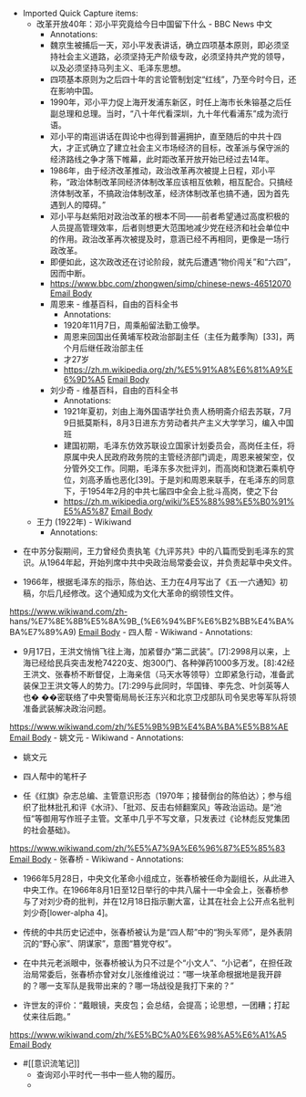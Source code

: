 - Imported Quick Capture items:
    - 改革开放40年：邓小平究竟给今日中国留下什么 - BBC News 中文
        - Annotations:
        - 魏京生被捕后一天，邓小平发表讲话，确立四项基本原则，即必须坚持社会主义道路，必须坚持无产阶级专政，必须坚持共产党的领导，以及必须坚持马列主义、毛泽东思想。
        - 四项基本原则为之后四十年的言论管制划定“红线”，乃至今时今日，还在影响中国。
        - 1990年，邓小平力促上海开发浦东新区，时任上海市长朱镕基之后任副总理和总理。当时，“八十年代看深圳，九十年代看浦东”成为流行语。
        - 邓小平的南巡讲话在舆论中也得到普遍拥护，直至随后的中共十四大，才正式确立了建立社会主义市场经济的目标，改革派与保守派的经济路线之争才落下帷幕，此时距改革开放开始已经过去14年。
        - 1986年，由于经济改革推动，政治改革再次被提上日程，邓小平称，“政治体制改革同经济体制改革应该相互依赖，相互配合。只搞经济体制改革，不搞政治体制改革，经济体制改革也搞不通，因为首先遇到人的障碍。”
        - 邓小平与赵紫阳对政治改革的根本不同——前者希望通过高度积极的人员提高管理效率，后者则想更大范围地减少党在经济和社会单位中的作用。政治改革再次被提及时，意涵已经不再相同，更像是一场行政改革。
        - 即便如此，这次政改还在讨论阶段，就先后遭遇“物价闯关”和“六四”，因而中断。
        - https://www.bbc.com/zhongwen/simp/chinese-news-46512070 [Email Body](https://files.todoist.com/6UPQJvcer0yMNHrJzdd-tkAtm7riexR55TVNXwUP_Bf57M5fiXmxnKdfLM4jBVoK/by/21878347/as/file.html)
        - 周恩来 - 维基百科，自由的百科全书
            - Annotations:
            - 1920年11月7日，周乘船留法勤工儉學。
            - 周恩来回国出任黄埔军校政治部副主任（主任为戴季陶）[33]，两个月后继任政治部主任
            - 才27岁
            - https://zh.m.wikipedia.org/zh/%E5%91%A8%E6%81%A9%E6%9D%A5 [Email Body](https://files.todoist.com/xFSqZI-YbQhC9ed5B518as449SgCYty36HCv40dYJpiyKNXOAZkpvVnmQy_N49iv/by/21878347/as/file.html)
        - 刘少奇 - 维基百科，自由的百科全书
            - Annotations:
            - 1921年夏初，刘由上海外国语学社负责人杨明斋介绍去苏联，7月9日抵莫斯科，8月3日进东方劳动者共产主义大学学习，编入中国班
            - 建国初期，毛泽东仿效苏联设立国家计划委员会，高岗任主任，将原属中央人民政府政务院的主管经济部门调走，周恩来被架空，仅分管外交工作。同期，毛泽东多次批评刘，而高岗和饶漱石乘机夺位，刘高矛盾也恶化[39]。于是刘和周恩来联手，在毛泽东的同意下，于1954年2月的中共七届四中全会上批斗高岗，使之下台
            - https://zh.m.wikipedia.org/wiki/%E5%88%98%E5%B0%91%E5%A5%87 [Email Body](https://files.todoist.com/RoVyr4EzO11Q4bm_i0dVk13Kjt9rSsRVs8a1uYgHPBAATh1NSTDGrgD7_6kfLngV/by/21878347/as/file.html)
    - 王力 (1922年) - Wikiwand
        - Annotations:

* 在中苏分裂期间，王力曾经负责执笔《九评苏共》中的八篇而受到毛泽东的赏识。从1964年起，开始列席中共中央政治局常委会议，并负责起草中央文件。

* 1966年，根据毛泽东的指示，陈伯达、王力在4月写出了《五·一六通知》初稿，尔后几经修改。这个通知成为文化大革命的纲领性文件。



https://www.wikiwand.com/zh-
hans/%E7%8E%8B%E5%8A%9B_(%E6%94%BF%E6%B2%BB%E4%BA%BA%E7%89%A9) [Email Body](https://files.todoist.com/muSc9_vkkzPEjONOA6XVva-Nvkq5DR_AJhRYt0iueLcFK6dXqemke_tUgLFqo1r5/by/21878347/as/file.html)
    - 四人帮 - Wikiwand
        - Annotations:

* 9月17日，王洪文悄悄飞往上海，加紧督办“第二武装”。[7]:2998月以来，上海已经给民兵突击发枪74220支、炮300门、各种弹药1000多万发。[8]:42经王洪文、张春桥不断督促，上海亲信（马天水等领导）立即紧急行动，准备武装保卫王洪文等人的势力。[7]:299与此同时，华国锋、李先念、叶剑英等人也� ��密联络了中央警衛局局长汪东兴和北京卫戍部队司令吴忠等军队将领准备武装解决政治问题。



https://www.wikiwand.com/zh/%E5%9B%9B%E4%BA%BA%E5%B8%AE [Email Body](https://files.todoist.com/VTjVIaiBKG1ySK410_f2X9uWEIyhJA0JYKXlwTVHRq7YbNj-fMBL3s-_s2Q43eV1/by/21878347/as/file.html)
    - 姚文元 - Wikiwand
        - Annotations:

* 姚文元

* 四人帮中的笔杆子

* 任《红旗》杂志总编、主管意识形态（1970年；接替倒台的陈伯达）；参与组织了批林批孔和评《水浒》、「批邓、反击右倾翻案风」等政治运动。是“池恒”等御用写作班子主管。文革中几乎不写文章，只发表过《论林彪反党集团的社会基础》。



https://www.wikiwand.com/zh/%E5%A7%9A%E6%96%87%E5%85%83 [Email Body](https://files.todoist.com/x4pmq1_c3NXBY3Dvb_IKuYY5ATB7rxk3sYX1uEPSP1XQyPxEdOi1Mq3reeVX2l4f/by/21878347/as/file.html)
    - 张春桥 - Wikiwand
        - Annotations:

* 1966年5月28日，中央文化革命小组成立，张春桥被任命为副组长，从此进入中央工作。在1966年8月1日至12日举行的中共八届十一中全会上，张春桥参与了对刘少奇的批判，并在12月18日指示蒯大富，让其在社会上公开点名批判刘少奇[lower-alpha 4]。

* 传统的中共历史记述中，张春桥被认为是“四人帮”中的“狗头军师”，是外表阴沉的“野心家”、阴谋家”，意图“篡党夺权”。

* 在中共元老派眼中，张春桥被认为只不过是个“小文人”、“小记者”，在担任政治局常委后，张春桥亦曾对女儿张维维说过：“哪一块革命根据地是我开辟的？哪一支军队是我带出来的？哪一场战役是我打下来的？”

* 许世友的评价：“戴眼镜，夹皮包；会总结，会提高；论思想，一团糟；打起仗来往后跑。”



https://www.wikiwand.com/zh/%E5%BC%A0%E6%98%A5%E6%A1%A5 [Email Body](https://files.todoist.com/xvtIQMJoBQOVo9GftljSfaK8IaVvVMIiMjMYQgS1WN-l3NapdqiimlCXQu3yfIVg/by/21878347/as/file.html)
- #[[意识流笔记]] 
    - 查询邓小平时代一书中一些人物的履历。
    - 

